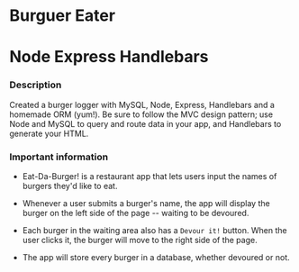 # Burguer Eater
# Node Express Handlebars

### Description

Created a burger logger with MySQL, Node, Express, Handlebars and a homemade ORM (yum!). Be sure to follow the MVC design pattern; use Node and MySQL to query and route data in your app, and Handlebars to generate your HTML.


### Important information

* Eat-Da-Burger! is a restaurant app that lets users input the names of burgers they'd like to eat.

* Whenever a user submits a burger's name, the app will display the burger on the left side of the page -- waiting to be devoured.

* Each burger in the waiting area also has a `Devour it!` button. When the user clicks it, the burger will move to the right side of the page.

* The app will store every burger in a database, whether devoured or not.
